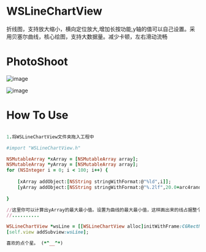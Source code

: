 # WSLineChartView
折线图，支持放大缩小，横向定位放大,增加长按功能,y轴的值可以自己设置。采用贝塞尔曲线，核心绘图，支持大数据量。减少卡顿，左右滑动流畅


# PhotoShoot

![image](https://img-blog.csdnimg.cn/20191218154840257.png?x-oss-process=image/watermark,type_ZmFuZ3poZW5naGVpdGk,shadow_10,text_aHR0cHM6Ly9ibG9nLmNzZG4ubmV0L3FxXzI2NTk4MDc3,size_16,color_FFFFFF,t_70)

![image](https://img-blog.csdnimg.cn/20191218154911428.png?x-oss-process=image/watermark,type_ZmFuZ3poZW5naGVpdGk,shadow_10,text_aHR0cHM6Ly9ibG9nLmNzZG4ubmV0L3FxXzI2NTk4MDc3,size_16,color_FFFFFF,t_70)

# How To Use

```ruby

1.将WSLineChartView文件夹拖入工程中

#import "WSLineChartView.h"

NSMutableArray *xArray = [NSMutableArray array];
NSMutableArray *yArray = [NSMutableArray array];
for (NSInteger i = 0; i < 100; i++) {
    
    [xArray addObject:[NSString stringWithFormat:@"%ld",i]];
    [yArray addObject:[NSString stringWithFormat:@"%.2lf",20.0+arc4random_uniform(10)]];
    
}

//这里你可以计算出yArray的最大最小值。设置为曲线的最大最小值，这样画出来的线占据整个y轴高度。
//..........

WSLineChartView *wsLine = [[WSLineChartView alloc]initWithFrame:CGRectMake(0, 100, self.view.frame.size.width, self.view.frame.size.height-200) xTitleArray:xArray yValueArray:yArray yMax:40 yMin:10 yTypeName:@"高考成绩" xTypeName:@"考生号" unit:@"分"];
[self.view addSubview:wsLine];

喜欢的点个星。 (*^__^*)

```

